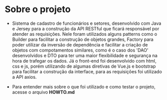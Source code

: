 # Sobre o projeto
* Sistema de cadastro de funcionários e setores, desenvolvido com Java e Jersey para a construção da API RESTful que ficará responsável por atender as requisições.
Nele foram utilizados alguns patterns como o Builder para facilitar a construção de objetos grandes, Factory para poder utilizar da inversão de dependência e facilitar a criação de objetos com compotamentos similares, como é o caso dos 'DAO' desenvolvidos e DTO para ter uma maior flexibilidade e segurança na hora de trafegar os dados. Já o front-end foi desenvolvido com html, css e js, porém utilizando de algumas diretivas de Vue.js e bootstrap para facilitar a construção da interface, para as requisições foi utilizado a API axios.

* Para entender mais sobre o que foi utilizado e como testar o projeto, acesse o arquivo **HOWTO.md**

